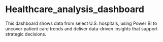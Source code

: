 # Healthcare_analysis_dashboard
This dashboard shows data from select U.S. hospitals, using Power BI to uncover patient care trends and deliver data-driven insights that support strategic decisions.
